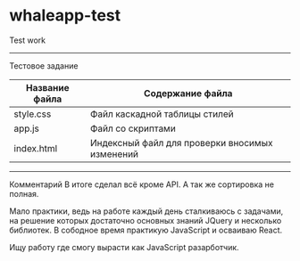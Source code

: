 # whaleapp-test
Test work
***
Тестовое задание

Название файла  | Содержание файла
----------------|----------------------
style.css       | Файл каскадной таблицы стилей
app.js          | Файл со скриптами
index.html      | Индексный файл для проверки вносимых изменений

***
Комментарий
В итоге сделал всё кроме API. А так же сортировка не полная.

Мало практики, ведь на работе каждый день сталкиваюсь с задачами, на решение которых достаточно основных знаний JQuery и несколько библиотек. В сободное время практикую JavaScript и осваиваю React.

Ищу работу где смогу вырасти как JavaScript разарботчик.

